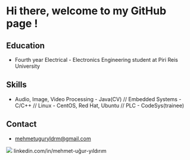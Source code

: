 # Hi there, welcome to my GitHub page !
              
## Education
- Fourth year Electrical - Electronics Engineering student at Piri Reis University
## Skills
- Audio, Image, Video Processing - Java(CV) // Embedded Systems - C/C++ // Linux - CentOS, Red Hat, Ubuntu // PLC - CodeSys(trainee) 
## Contact
- mehmetuguryldrm@gmail.com

<img src="{https://img.shields.io/badge/LinkedIn-0077B5?style=for-the-badge&logo=linkedin&logoColor=white}" /> linkedin.com/in/mehmet-uğur-yıldırım


